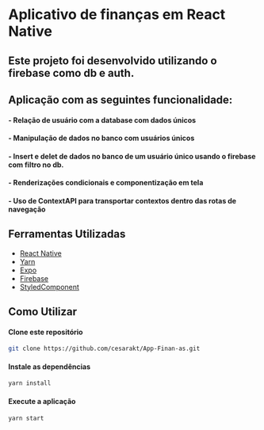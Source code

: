 # Aplicativo de finanças em React Native

## Este projeto foi desenvolvido utilizando o firebase como db e auth.

## Aplicação com as seguintes funcionalidade: 

#### - Relação de usuário com a database com dados únicos
#### - Manipulação de dados no banco com usuários únicos
#### - Insert e delet de dados no banco de um usuário único usando o firebase com filtro no db.
#### - Renderizações condicionais e componentização em tela
#### - Uso de ContextAPI para transportar contextos dentro das rotas de navegação

## Ferramentas Utilizadas

* [React Native](https://reactnative.dev/)
* [Yarn](https://yarnpkg.com/)
* [Expo](https://docs.expo.io/)
* [Firebase](https://firebase.google.com/docs?authuser=0)
* [StyledComponent](https://styled-components.com/docs)

## Como Utilizar

#### Clone este repositório
```bash
git clone https://github.com/cesarakt/App-Finan-as.git
```

#### Instale as dependências
```bash
yarn install
```

#### Execute a aplicação
```bash
yarn start
```
